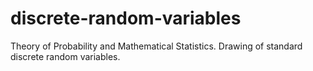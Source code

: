 # discrete-random-variables
Theory of Probability and Mathematical Statistics. Drawing of standard discrete random variables.

